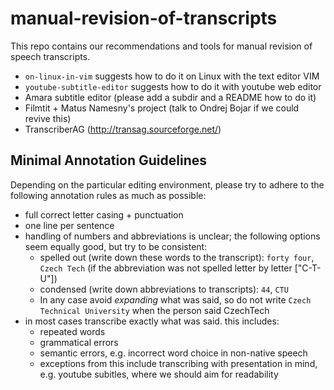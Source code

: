 # manual-revision-of-transcripts
This repo contains our recommendations and tools for manual revision of speech transcripts.

- ``on-linux-in-vim`` suggests how to do it on Linux with the text editor VIM
- ``youtube-subtitle-editor`` suggests how to do it with youtube web editor
- Amara subtitle editor (please add a subdir and a README how to do it)
- Filmtit + Matus Namesny's project (talk to Ondrej Bojar if we could revive this)
- TranscriberAG (http://transag.sourceforge.net/)

## Minimal Annotation Guidelines

Depending on the particular editing environment, please try to adhere to the following annotation rules as much as possible:

- full correct letter casing + punctuation
- one line per sentence
- handling of numbers and abbreviations is unclear; the following options seem equally good, but try to be consistent:
  - spelled out (write down these words to the transcript): ``forty four``, ``Czech Tech`` (if the abbreviation was not spelled letter by letter ["C-T-U"])
  - condensed (write down abbreviations to transcripts): ``44``, ``CTU``
  - In any case avoid _expanding_ what was said, so do not write ``Czech Technical University`` when the person said CzechTech
- in most cases transcribe exactly what was said. this includes: 
	* repeated words
  * grammatical errors
  * semantic errors, e.g. incorrect word choice in non-native speech
  * exceptions from this include transcribing with presentation in mind, e.g. youtube subitles, where we should aim for readability
